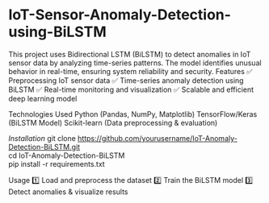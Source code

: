 # IoT-Sensor-Anomaly-Detection-using-BiLSTM
This project uses Bidirectional LSTM (BiLSTM) to detect anomalies in IoT sensor data by analyzing time-series patterns. The model identifies unusual behavior in real-time, ensuring system reliability and security.
Features
✅ Preprocessing IoT sensor data
✅ Time-series anomaly detection using BiLSTM
✅ Real-time monitoring and visualization
✅ Scalable and efficient deep learning model

Technologies Used
Python (Pandas, NumPy, Matplotlib)
TensorFlow/Keras (BiLSTM Model)
Scikit-learn (Data preprocessing & evaluation)

*Installation*
git clone https://github.com/yourusername/IoT-Anomaly-Detection-BiLSTM.git  
cd IoT-Anomaly-Detection-BiLSTM  
pip install -r requirements.txt  


Usage
1️⃣ Load and preprocess the dataset
2️⃣ Train the BiLSTM model
3️⃣ Detect anomalies & visualize results
